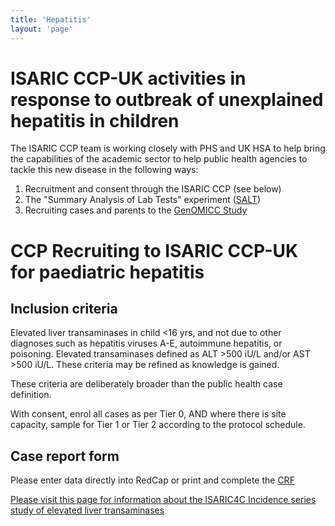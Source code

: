 ```yaml
---
title: 'Hepatitis'
layout: 'page'
---
```


# ISARIC CCP-UK activities in response to outbreak of unexplained hepatitis in children

The ISARIC CCP team is working closely with PHS and UK HSA to help bring the capabilities of the academic sector to help public health agencies to tackle this new disease in the following ways:

1. Recruitment and consent through the ISARIC CCP (see below)
2. The "Summary Analysis of Lab Tests" experiment ([SALT](../salt))
3. Recruiting cases and parents to the [GenOMICC Study](https://genomicc.org/hepatitis)

<!--

## Inclusion criteria

Confirmed or *suspected* cases are eligible for inclusion. 

## Case definition

The following definition currently defines *confirmed* cases: 

- Patient 10 years old or younger
- AST or ALT > 500 iu/L
- Not diagnosed with hepatitis A to E or poisoning

## Suspected cases

Please recruit cases over a broader age range, or earlier in disease, if there is clincal suspicion that they might have unexplained hepatitis. In particular, patients up to 16years old, with rising AST/ALT above 300iu/L, would count as suspected cases.

With consent, enrol all cases as per Tier 0, AND where there is site capacity, sample for Tier 1 or Tier 2 according to the protocol schedule

-->

# CCP Recruiting to ISARIC CCP-UK for paediatric hepatitis

## Inclusion criteria

Elevated liver transaminases in child <16 yrs, and not due to other diagnoses such as hepatitis viruses A-E, autoimmune hepatitis, or poisoning. Elevated transaminases defined as ALT >500 iU/L and/or AST >500 iU/L. These criteria may be refined as knowledge is gained.

These criteria are deliberately broader than the public health case definition.

With consent, enrol all cases as per Tier 0, AND where there is site capacity, sample for Tier 1 or Tier 2 according to the protocol schedule.

## Case report form

Please enter data directly into RedCap or print and complete the [CRF](https://isaric4c.net/protocols/)

[Please visit this page for information about the ISARIC4C Incidence series study of elevated liver transaminases](../salt)





